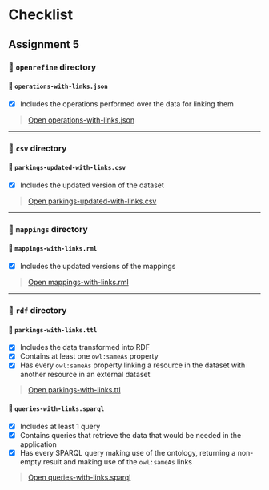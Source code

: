# Checklist
## Assignment 5
### 📁 `openrefine` directory

#### 📄 `operations-with-links.json`
- [x] Includes the operations performed over the data for linking them
> [Open operations-with-links.json](./openrefine/operations-with-links.json)
---
### 📁 `csv` directory

#### 📄 `parkings-updated-with-links.csv`
- [x] Includes the updated version of the dataset
> [Open parkings-updated-with-links.csv](./csv/parkings-updated-with-links.csv)
---
### 📁 `mappings` directory

#### 📄 `mappings-with-links.rml`
- [x] Includes the updated versions of the mappings
> [Open mappings-with-links.rml](./mappings/mappings-with-links.rml)
---
### 📁 `rdf` directory

#### 📄 `parkings-with-links.ttl`
- [x] Includes the data transformed into RDF
- [x] Contains at least one `owl:sameAs` property
- [x] Has every `owl:sameAs` property linking a resource in the dataset with another resource in an external dataset
> [Open parkings-with-links.ttl](./rdf/parkings-with-links.ttl)

#### 📄 `queries-with-links.sparql`
- [x] Includes at least 1 query
- [x] Contains queries that retrieve the data that would be needed in the application
- [x] Has every SPARQL query making use of the ontology, returning a non-empty result and making use of the `owl:sameAs` links
> [Open queries-with-links.sparql](./rdf/queries-with-links.sparql)

